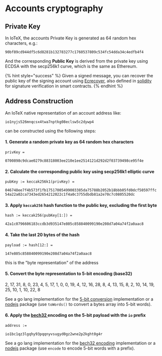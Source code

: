 # Accounts cryptography

## Private Key

In IoTeX, the accounts Private Key is generated as 64 random hex characters, e.g.:

`90bf89cd944df5c6d8281b132783277c1760537809c534fc54dda34c4edfb4f4`

And the corresponding **Public Key** is derived from the private key using ECDSA with the secp256k1 curve, which is the same as Ethereum.

{% hint style="success" %}
Given a signed message, you can recover the public key of the signing account using [Ecrecover](https://github.com/ethereum/go-ethereum/blob/master/crypto/signature\_cgo.go#L36), also defined in [solidity](https://docs.soliditylang.org/en/latest/solidity-by-example.html?highlight=ecrecover#recovering-the-message-signer-in-solidity) for signature verification in smart contracts.
{% endhint %}

## Address Construction

An IoTeX native representation of an account address like:

&#x20;`io1nyjs526mnqcsx4twa7nptkg08eclsw5c2dywp4`&#x20;

can be constructed using the following steps:

#### 1. Generate a random private key as 64 random hex characters

`privKey =`&#x20;

`0700898c9dcae0279c88318003ee210e1ee2514121d292d2f03739498ce95f4e`

#### 2. Calculate the corresponding public key using secp256k1 elliptic curve

`pubKey := keccak256k1(privKey) =`&#x20;

`046748ee7f4b573f1fb17517005499003385da75788b2052b18bbb05fd0dcf50597ffc54a22a02ca7343ed2654212022c1f4a0c3755dbdb81a2e70c7c0805520dc`

#### 3. Apply `keccak256` hash function to the public key, excluding the first byte

`hash := keccak256(pubKey[1:]) =`

`42a1c0796606183ccdb3d935147e805c858840099190e208d7a04a74f2a0aac8`

#### 4. Take the last 20 bytes of the hash

`payload := hash[12:] =`

`147e805c858840099190e208d7a04a74f2a0aac8`

this is the "byte representation" of the address

#### 5. Convert the byte representation to 5-bit encoding (base32)

2, 17, 31, 8, 0, 23, 4, 5, 17, 1, 0, 0, 19, 4, 12, 16, 28, 8, 4, 13, 15, 8, 2, 10, 14, 19, 25, 10, 1, 10, 22, 8

See a go lang implementation for the [5-bit conversion](https://github.com/iotexproject/iotex-address/blob/b07b71fc7866257680b75f1ab9c79c95dc6d255b/address/bech32/bech32.go#L141) implementation or a [nodejs](https://www.npmjs.com/package/bech32) package (use `toWords()` to convert a bytes array into 5-bit words).

#### 6. Apply the [bech32 ](https://github.com/bitcoin/bips/blob/master/bip-0173.mediawiki)encoding on the 5-bit payload with the `io` prefix

`address :=`

`io1bc1qz3lgqhy93pqqnyvsugyd0gz2wne2p2kght0g4r`

See a go lang implementation for the [bech32 encoding](https://github.com/iotexproject/iotex-address/blob/b07b71fc7866257680b75f1ab9c79c95dc6d255b/address/bech32/bech32.go#L97) implementation or a [nodejs](https://www.npmjs.com/package/bech32) package (use `encode` to encode 5-bit words with a prefix).
